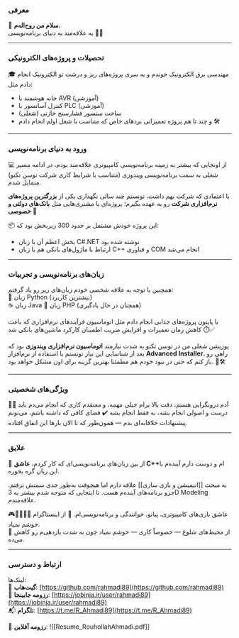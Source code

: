 
### معرفی
👋 **سلام من روح‌اله‌م.**  
یه علاقه‌مند به دنیای برنامه‌نویسی 👨‍💻

---
### تحصیلات و پروژه‌های الکترونیکی
🎓 مهندسی برق الکترونیک خوندم و یه سری پروژه‌های ریز و درشت تو الکترونیک انجام دادم مثل:  
 - خانه هوشمند با AVR (آموزشی)  
 - کنترل آسانسور با PLC (آموزشی)  
 - ساخت سنسور فشارسنج خازنی (شغلی)  
 - و چند تا هم پروژه تعمیراتی بردهای خاص که متناسب با شغل اولم انجام دادم 🛠️
 
---
### ورود به دنیای برنامه‌نویسی

💻 از اونجایی که بیشتر به زمینه برنامه‌نویسی کامپیوتری علاقه‌مند بودم، در ادامه مسیر شغلی به سمت برنامه‌نویسی ویندوزی (متناسب با شرایط کاری شرکت توسن تکنو) متمایل شدم.

با اعتمادی که شرکت بهم داشت، تونستم چند سالی نگهداری یکی از **بزرگترین پروژه‌های نرم‌افزاری شرکت** رو به عهده بگیرم؛ پروژه‌ای با مشتری‌هایی مثل **بانک‌های دولتی و خصوصی** 🏦

📦 این پروژه خودش مشتمل بر حدود 300 زیربخش بود که:  
 - بخش اعظم آن با زبان C#.NET نوشته شده بود  
 - ارتباط با ماژول‌های بانکی هم با زبان C++ و فناوری COM انجام می‌شد
 
---
### زبان‌های برنامه‌نویسی و تجربیات
همچنین با توجه به علاقه شخصی خودم زبان‌های زیر رو یاد گرفتم:  
🐍 زبان Python (بیشترین کاربرد)  
☕ زبان Java
🐘 زبان  PHP (همچنان در حال یادگیری)

با پایتون پروژه‌های جذابی انجام دادم مثل اتوماسیون فرآیندهای نرم‌افزاری که باعث کاهش زمان تعمیرات و افزایش ضریب اطمینان کارکرد ماشین‌های بانکی شد ⏱️✅

پوزیشن شغلی من در توسن تکنو به شدت نیازمند **اتوماسیون نرم‌افزاری ویندوزی** بود که بعد از شناسایی این نیاز تونستم با استفاده از نرم‌افزار **Advanced Installer**، راهی رو باز کنم که حتی در نبود خودم هم مطمئنا بهترین گزینه برای اون مشکل خواهد بود. 💼🛠️

---
### ویژگی‌های شخصیتی
🧘‍♂️ آدم درونگرایی هستم، دقت بالا برام خیلی مهمه، و معتقدم کاری که انجام می‌دم باید درست و اصولی انجام بشه، نه فقط انجام بشه ✔️
فضای کافی که داشته باشم، می‌تونم پیشنهادات خلاقانه‌ای بدم — همون‌طور که تا الان بارها این اتفاق افتاده.

---
### علایق
💖 از بین زبان‌های برنامه‌نویسی‌ای که کار کردم، **عاشق C++**‌ام و دوست دارم آینده‌م با این زبان گره بخوره.

به مبحث [[انیمیشن و بازی سازی]] علاقه دارم اما هیچوقت به‌طور جدی سمتش نرفتم. جزو برنامه‌های آینده‌م هست. تا اینجایی که متوجه شدم بیشتر به 3D Modeling علاقه‌مندم.

🎮🎹🎤👨‍💻 عاشق بازی‌های کامپیوتری، پیانو، خوانندگی و برنامه‌نویسی‌ام. 
🚫 از اینستاگرام خوشم نمیاد.  
🚷 از محیط‌های شلوغ — خصوصاً کاری — خوشم نمیاد چون به شدت بازدهی‌م رو کاهش می‌ده.

---
### ارتباط و دسترسی
 لینک‌ها:  
🔗 **گیت‌هاب**: [https://github.com/rahmadi89](https://github.com/rahmadi89)  
📎 **رزومه جابینجا**: [https://jobinja.ir/user/rahmadi89](https://jobinja.ir/user/rahmadi89)  
📬 **تلگرام**: [https://t.me/R_Ahmadi89](https://t.me/R_Ahmadi89)

📝 **رزومه آفلاین**: ![[Resume_RouhollahAhmadi.pdf]]

